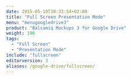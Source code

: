 ```yaml
---
date: 2015-05-10T10:33:54+02:00
title: "Full Screen Presentation Mode"
menu: "menugoogledrive3"
product: "Balsamiq Mockups 3 for Google Drive"
weight: 190
tags:
  - "Full Screen"
  - "Presentation Mode"
include: "fullscreen"
editorversion: 3
aliases: /google-drive/fullscreen/
---
```

